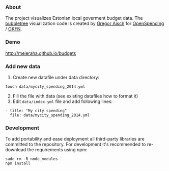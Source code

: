 ### About

The project visualizes Estonian local goverment budget data. The [bubbletree](https://github.com/okfn/bubbletree) visualization code is created by [Gregor Aisch](http://driven-by-data.net/) for [OpenSpending](https://openspending.org/) / [OKFN](https://okfn.org/).

### Demo

http://meieraha.github.io/budgets

### Add new data

  1. Create new datafile under data directory:
  ```
  touch data/mycity_spending_2014.yml
  ```
  2. Fill the file with data (see existing datafiles how to format it)  
  3. Edit ```data/index.yml``` file and add following lines:
  ```
  - title: "My city spending"
    file: data/mycity_spending_2014.yml
  ```

### Development

To add portability and ease deployment  all third-party libraries are committed to the repository. For development it's recommended to re-download the requirements using npm:

```
sudo rm -R node_modules
npm install
```